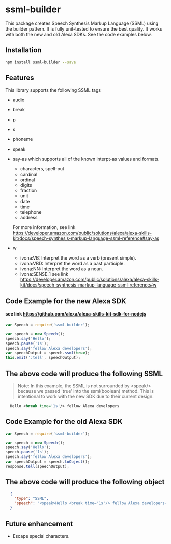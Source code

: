 # ssml-builder

This package creates Speech Synthesis Markup Language (SSML) using the builder pattern.
It is fully unit-tested to ensure the best quality. 
It works with both the new and old Alexa SDKs. See the code examples below.

## Installation
```sh
npm install ssml-builder --save
```
## Features
This library supports the following SSML tags
- audio
- break
- p
- s
- phoneme
- speak
- say-as which supports all of the known interpt-as values and formats. 
   - characters, spell-out
   - cardinal
   - ordinal
   - digits
   - fraction
   - unit
   - date
   - time
   - telephone
   - address
   
  For more information, see link https://developer.amazon.com/public/solutions/alexa/alexa-skills-kit/docs/speech-synthesis-markup-language-ssml-reference#say-as
- w
  - ivona:VB: Interpret the word as a verb (present simple).
  - ivona:VBD: Interpret the word as a past participle.
  - ivona:NN: Interpret the word as a noun.
  - ivona:SENSE_1 see link https://developer.amazon.com/public/solutions/alexa/alexa-skills-kit/docs/speech-synthesis-markup-language-ssml-reference#w
  

## Code Example for the new Alexa SDK
#### see link https://github.com/alexa/alexa-skills-kit-sdk-for-nodejs
```javascript
var Speech = require('ssml-builder');

var speech = new Speech();
speech.say('Hello');
speech.pause('1s');
speech.say('fellow Alexa developers');
var speechOutput = speech.ssml(true);
this.emit(':tell', speechOutput);
```

## The above code will produce the following SSML
> Note: In this example, the SSML is not surrounded by &lt;speak/&gt; because we passed 'true' into the ssml(boolean) method. This is intentional to work with the new SDK due to their current design.
```xml
  Hello <break time='1s'/> fellow Alexa developers
```

## Code Example for the old Alexa SDK
```javascript
var Speech = require('ssml-builder');

var speech = new Speech();
speech.say('Hello');
speech.pause('1s');
speech.say('fellow Alexa developers');
var speechOutput = speech.toObject();
response.tell(speechOutput);
```

## The above code will produce the following object
```json
  { 
    "type": "SSML",
    "speech": "<speak>Hello <break time='1s'/> fellow Alexa developers</speak>"
  }
```

## Future enhancement
  * Escape special characters.
